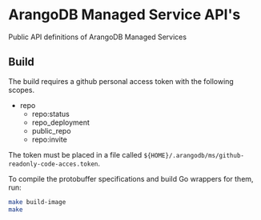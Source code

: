 # ArangoDB Managed Service API's

Public API definitions of ArangoDB Managed Services

## Build

The build requires a github personal access token with the following scopes.

* repo
    * repo:status
    * repo_deployment
    * public_repo
    * repo:invite

The token must be placed in a file called `${HOME}/.arangodb/ms/github-readonly-code-acces.token`.

To compile the protobuffer specifications and build
Go wrappers for them, run:

```bash
make build-image
make
```
